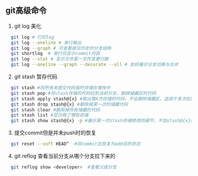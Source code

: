 ## git高级命令
1. git log 美化

```bash
  git log # 打印log
  git log --oneline # 单行输出
  git log --graph # 可查看提交历史的分支结构
  git shortlog  # 单行仅显示commit内容
  git log --stat # 显示文件某一文件变更行数
  git log --oneline --graph --decorate --all # 友好展示分支切换与合并
```
2. git stash 暂存代码

```bash
  git stash #将所有未提交代码临时存储在堆栈中
  git stash pop #将stash存储的代码拉到当前分支，删掉储藏区的代码
  git stash apply stash@{x} #取出第X次存储的代码，不会删除储藏区，适用于多次拉取
  git stash drop stash@{x} #删除掉某一次的储藏代码
  git stash clear #删除掉所有储藏的代码
  git stash list #显示做了哪些存储
  git stash show stash@{x} -p #展示某一次stash存储修改的细节，不加stash@{x}默认展示第一次，-p展示代码修改，不写-p展示文件修改
```
3. 提交commit但是并未push时的恢复
```bash
  git reset --soft HEAD^  #将commit后恢复为add后的状态
```
4. git reflog 查看当前分支从哪个分支拉下来的
```bash
  git reflog show <developer>  #查看父级分支
```